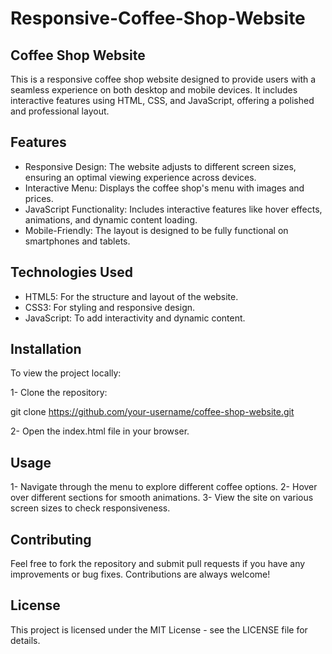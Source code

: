 # Responsive-Coffee-Shop-Website

## Coffee Shop Website
This is a responsive coffee shop website designed to provide users with a seamless experience on both desktop and mobile devices. It includes interactive features using HTML, CSS, and JavaScript, offering a polished and professional layout.



## Features
- Responsive Design: The website adjusts to different screen sizes, ensuring an optimal viewing experience across devices.
- Interactive Menu: Displays the coffee shop's menu with images and prices.
- JavaScript Functionality: Includes interactive features like hover effects, animations, and dynamic content loading.
- Mobile-Friendly: The layout is designed to be fully functional on smartphones and tablets.

## Technologies Used
- HTML5: For the structure and layout of the website.
- CSS3: For styling and responsive design.
- JavaScript: To add interactivity and dynamic content.
  
## Installation
To view the project locally:

1- Clone the repository:

git clone https://github.com/your-username/coffee-shop-website.git

2- Open the index.html file in your browser.

## Usage

1- Navigate through the menu to explore different coffee options.
2- Hover over different sections for smooth animations.
3- View the site on various screen sizes to check responsiveness.

## Contributing
Feel free to fork the repository and submit pull requests if you have any improvements or bug fixes. Contributions are always welcome!

## License
This project is licensed under the MIT License - see the LICENSE file for details.

